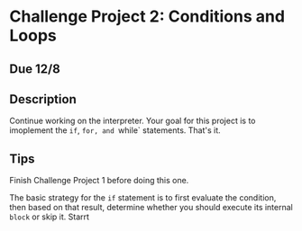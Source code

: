 # Challenge Project 2: Conditions and Loops

## Due 12/8

## Description

Continue working on the interpreter. Your goal for this project is to imoplement the `if`, `for, and `while` statements. That's it.

## Tips

Finish Challenge Project 1 before doing this one.

The basic strategy for the `if` statement is to first evaluate the condition, then based on that result, determine whether you should execute its internal `block` or skip it. Starrt
 
